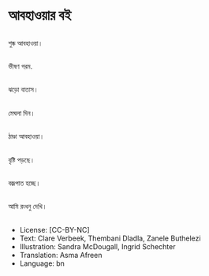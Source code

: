 # আবহাওয়ার বই

##
শুষ্ক আবহাওয়া।

##
ভীষণ গরম.

##
ঝড়ো বাতাস।

##
মেঘলা দিন।

##
ঠাণ্ডা আবহাওয়া।

##
বৃষ্টি পড়ছে।

##
বজ্রপাত হচ্ছে।

##
আমি রংধনু দেখি।

##
* License: [CC-BY-NC]
* Text: Clare Verbeek, Thembani Dladla, Zanele Buthelezi
* Illustration: Sandra McDougall, Ingrid Schechter
* Translation: Asma Afreen
* Language: bn
